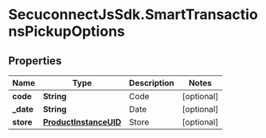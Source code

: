 # SecuconnectJsSdk.SmartTransactionsPickupOptions

## Properties
Name | Type | Description | Notes
------------ | ------------- | ------------- | -------------
**code** | **String** | Code | [optional] 
**_date** | **String** | Date | [optional] 
**store** | [**ProductInstanceUID**](ProductInstanceUID.md) | Store | [optional] 


